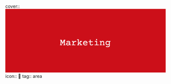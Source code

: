cover:: ![Notion Cover (2).png](../assets/Notion_Cover_(2)_1707167778899_0.png) 
icon:: 📢
tag:: area
